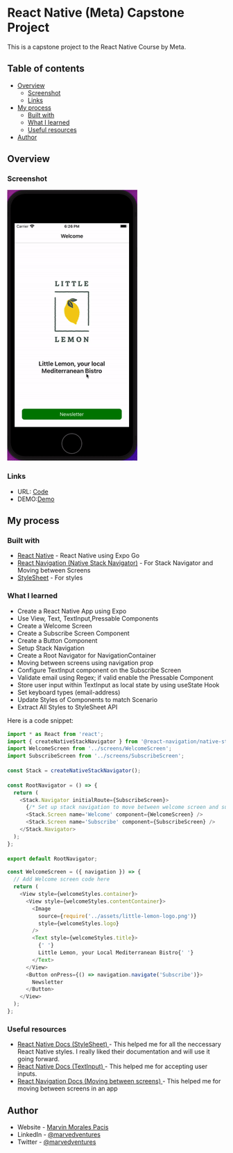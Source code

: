 # React Native (Meta) Capstone Project

This is a capstone project to the React Native Course by Meta.

## Table of contents

- [Overview](#overview)
  - [Screenshot](#screenshot)
  - [Links](#links)
- [My process](#my-process)
  - [Built with](#built-with)
  - [What I learned](#what-i-learned)
  - [Useful resources](#useful-resources)
- [Author](#author)

## Overview

### Screenshot

![](little_lemon.gif)

### Links

- URL: [Code](https://github.com/marvedventures/newsletter-signup)
- DEMO:[Demo](https://expo.dev/@marvedventures/littleLemon)

## My process

### Built with

- [React Native](https://reactnative.dev/docs/environment-setup) - React Native using Expo Go
- [React Navigation (Native Stack Navigator)](https://reactnavigation.org/docs/native-stack-navigator) - For Stack Navigator and Moving between Screens
- [StyleSheet](https://reactnative.dev/docs/stylesheet) - For styles

### What I learned

- Create a React Native App using Expo
- Use View, Text, TextInput,Pressable Components
- Create a Welcome Screen
- Create a Subscribe Screen Component
- Create a Button Component
- Setup Stack Navigation
- Create a Root Navigator for NavigationContainer
- Moving between screens using navigation prop
- Configure TextInput component on the Subscribe Screen
- Validate email using Regex; if valid enable the Pressable Component
- Store user input within TextInput as local state by using useState Hook
- Set keyboard types (email-address)
- Update Styles of Components to match Scenario
- Extract All Styles to StyleSheet API

Here is a code snippet:

```RootNavigator.js
import * as React from 'react';
import { createNativeStackNavigator } from '@react-navigation/native-stack';
import WelcomeScreen from '../screens/WelcomeScreen';
import SubscribeScreen from '../screens/SubscribeScreen';

const Stack = createNativeStackNavigator();

const RootNavigator = () => {
  return (
    <Stack.Navigator initialRoute={SubscribeScreen}>
      {/* Set up stack navigation to move between welcome screen and subscribe screen here */}
      <Stack.Screen name='Welcome' component={WelcomeScreen} />
      <Stack.Screen name='Subscribe' component={SubscribeScreen} />
    </Stack.Navigator>
  );
};

export default RootNavigator;
```

```WelcomeScreen.js
const WelcomeScreen = ({ navigation }) => {
  // Add Welcome screen code here
  return (
    <View style={welcomeStyles.container}>
      <View style={welcomeStyles.contentContainer}>
        <Image
          source={require('../assets/little-lemon-logo.png')}
          style={welcomeStyles.logo}
        />
        <Text style={welcomeStyles.title}>
          {' '}
          Little Lemon, your Local Mediterranean Bistro{' '}
        </Text>
      </View>
      <Button onPress={() => navigation.navigate('Subscribe')}>
        Newsletter
      </Button>
    </View>
  );
};
```

### Useful resources

- [React Native Docs (StyleSheet) ](https://reactnative.dev/docs/stylesheet) - This helped me for all the neccessary React Native styles. I really liked their documentation and will use it going forward.
- [React Native Docs (TextInput) ](https://reactnative.dev/docs/textinput) - This helped me for accepting user inputs.
- [React Navigation Docs (Moving between screens) ](https://reactnavigation.org/docs/navigating/) - This helped me for moving between screens in an app

## Author

- Website - [Marvin Morales Pacis](https://marvin-morales-pacis.vercel.app/)
- LinkedIn - [@marvedventures](https://www.linkedin.com/in/marvedventures/)
- Twitter - [@marvedventures](https://www.twitter.com/marvedventures)
